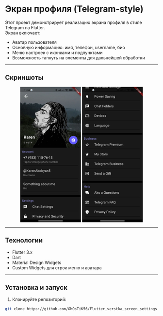 # Экран профиля (Telegram-style)

Этот проект демонстрирует реализацию экрана профиля в стиле Telegram на Flutter.  
Экран включает:

- Аватар пользователя
- Основную информацию: имя, телефон, username, био
- Меню настроек с иконками и подпунктами
- Возможность тапнуть на элементы для дальнейшей обработки

---

## Скриншоты

<p align="center">
  <img src="assets/images/screenshots/screen1.jpg" alt="Главный экран" width="200" />
  <img src="assets/images/screenshots/screen2.jpg" alt="Меню настроек" width="200" />
</p>

---

## Технологии

- Flutter 3.x
- Dart
- Material Design Widgets
- Custom Widgets для строк меню и аватара

---

## Установка и запуск

1. Клонируйте репозиторий:
```bash
git clone https://github.com/GhOsTiK56/Flutter_verstka_screen_settings.git
